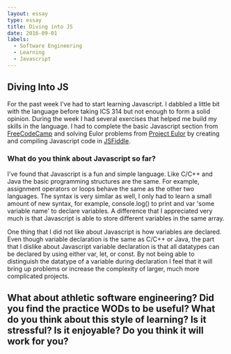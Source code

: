 ```yaml
---
layout: essay
type: essay
title: Diving into JS
date: 2016-09-01
labels:
  - Software Engineering
  - Learning
  - Javascript
---
```


<h2>Diving Into JS</h2>

For the past week I've had to start learning Javascript.  I dabbled a little bit with the language before taking ICS 314 but not enough to form a solid opinion.  During the week I had several exercises that helped me build my skills in the language.  I had to complete the basic Javascript section from [FreeCodeCamp](https://www.freecodecamp.com/) and solving Eulor problems from [Project Eulor](https://projecteuler.net/) by creating and compiling Javascript code in [JSFiddle](https://jsfiddle.net/).

<h3>What do you think about Javascript so far?</h3>

I've found that Javascript is a fun and simple language.  Like C/C++ and Java the basic programming structures are the same.  For example, assignment operators or loops behave the same as the other two languages.  The syntax is very similar as well, I only had to learn a small amount of new syntax, for example, console.log() to print and var 'some variable name' to declare variables.  A difference that I appreciated very much is that Javascript is able to store different variables in the same array.

One thing that I did not like about Javascript is how variables are declared.  Even though variable declaration is the same as C/C++ or Java, the part that I dislike about Javascript variable declaration is that all datatypes can be declared by using either var, let, or const.  By not being able to distinguish the datatype of a variable during declaration I feel that it will bring up problems or increase the complexity of larger, much more complicated projects.

<h2>What about athletic software engineering? Did you find the practice WODs to be useful? What do you think about this style of learning? Is it stressful? Is it enjoyable? Do you think it will work for you?</h2>
